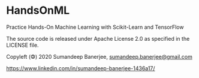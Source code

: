 # HandsOnML
Practice Hands-On Machine Learning with Scikit-Learn and TensorFlow

The source code is released under Apache License 2.0 as specified in the LICENSE file.

Copyleft (&#127279;) 2020 Sumandeep Banerjee, sumandeep.banerjee@gmail.com

https://www.linkedin.com/in/sumandeep-banerjee-1436a17/
